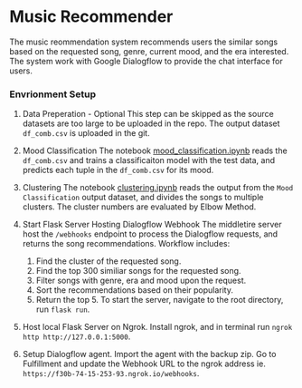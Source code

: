 # Music Recommender
The music reommendation system recommends users the similar songs based on the requested song, genre, current mood, and the era interested.
The system work with Google Dialogflow to provide the chat interface for users.

### Envrionment Setup
1. Data Preperation - Optional
This step can be skipped as the source datasets are too large to be uploaded in the repo. The output dataset `df_comb.csv` is uploaded in the git.

2. Mood Classification
The notebook [mood_classification.ipynb](https://github.com/liaohaozhi/dti-music-recommender/blob/main/mood_classification.ipynb) reads the `df_comb.csv` and trains a classificaiton model with the test data, and predicts each tuple in the `df_comb.csv` for its mood.

3. Clustering
The notebook [clustering.ipynb](https://github.com/liaohaozhi/dti-music-recommender/blob/main/clustering.ipynb) reads the output from the `Mood Classification` output dataset, and divides the songs to multiple clusters. The cluster numbers are evaluated by Elbow Method.

4. Start Flask Server Hosting Dialogflow Webhook
The middletire server host the `/webhooks` endpoint to process the Dialogflow requests, and returns the song recommendations. Workflow includes:
   1. Find the cluster of the requested song.
   2. Find the top 300 similiar songs for the requested song.
   3. Filter songs with genre, era and mood upon the request.
   4. Sort the recommendations based on their popularity.
   5. Return the top 5. 
To start the server, navigate to the root directory, run `flask run`.

5. Host local Flask Server on Ngrok.
Install ngrok, and in terminal run `ngrok http http://127.0.0.1:5000`.

6. Setup Dialogflow agent.
Import the agent with the backup zip. Go to Fulfillment and update the Webhook URL to the ngrok address ie. `https://f30b-74-15-253-93.ngrok.io/webhooks`.